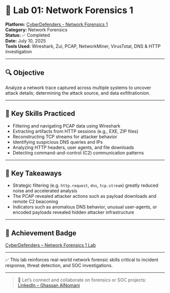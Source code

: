 
# 🧪 Lab 01: Network Forensics 1

**Platform:** [CyberDefenders - Network Forensics 1](https://cyberdefenders.org/blueteam-ctf-challenges/networkforensics1)  
**Category:** Network Forensics  
**Status:** ✅ Completed  
**Date:** July 10, 2025  
**Tools Used:** Wireshark, Zui, PCAP, NetworkMiner, VirusTotal, DNS & HTTP investigation

---

## 🔍 Objective

Analyze a network trace captured across multiple systems to uncover attack details; determining the attack source, and data exfiltrationion.

---

## 🧰 Key Skills Practiced

- Filtering and navigating PCAP data using Wireshark
- Extracting artifacts from HTTP sessions (e.g., EXE, ZIP files)
- Reconstructing TCP streams for attacker behavior
- Identifying suspicious DNS queries and IPs
- Analyzing HTTP headers, user agents, and file downloads
- Detecting command-and-control (C2) communication patterns

---

## 🧠 Key Takeaways

- Strategic filtering (e.g. `http.request`, `dns`, `tcp.stream`) greatly reduced noise and accelerated analysis
- The PCAP revealed attacker actions such as payload downloads and remote C2 beaconing
- Indicators such as anomalous DNS behavior, unusual user-agents, or encoded payloads revealed hidden attacker infrastructure


---

## 🔗 Achievement Badge  
[CyberDefenders – Network Forensics 1 Lab](https://cyberdefenders.org/online-labs/achievements/GhassanALNumani/network-forensics-2/)

---

✅ This lab reinforces real-world network forensic skills critical to incident response, threat detection, and SOC investigations.


---

> 💬 Let’s connect and collaborate on forensics or SOC projects:  
> [LinkedIn – Ghassan AlNomani](https://www.linkedin.com/in/ghassan-alnomani/)
